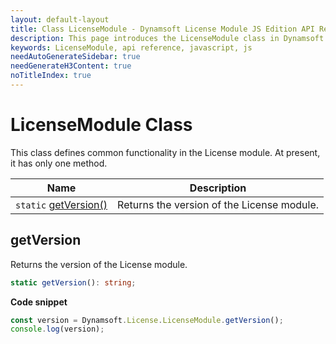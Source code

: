 ```yaml
---
layout: default-layout
title: Class LicenseModule - Dynamsoft License Module JS Edition API Reference
description: This page introduces the LicenseModule class in Dynamsoft License Module JS Edition.
keywords: LicenseModule, api reference, javascript, js
needAutoGenerateSidebar: true
needGenerateH3Content: true
noTitleIndex: true
---
```

<!--v3.0.20--Updated on 11/23/2023-->

# LicenseModule Class

This class defines common functionality in the License module. At present, it has only one method.

| Name                            | Description                                |
| ------------------------------------ | ------------------------------------------ |
| `static` [getVersion()](#getversion) | Returns the version of the License module. |

## getVersion

Returns the version of the License module.

```typescript
static getVersion(): string;
```

**Code snippet**

```javascript
const version = Dynamsoft.License.LicenseModule.getVersion();
console.log(version);
```